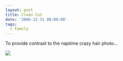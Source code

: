 ```yaml
---
layout: post
title: Clean Cut
date: '2006-12-31 00:00:00'
tags:
  - Family
---
```


To provide contrast to the naptime crazy hair photo...

<img src='/blog_images/marina_bath_15mos.jpg'>
